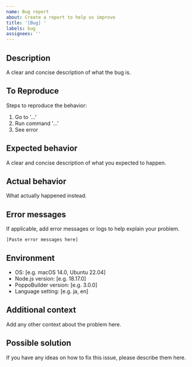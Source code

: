 ```yaml
---
name: Bug report
about: Create a report to help us improve
title: '[Bug] '
labels: bug
assignees: ''
---
```


## Description
A clear and concise description of what the bug is.

## To Reproduce
Steps to reproduce the behavior:
1. Go to '...'
2. Run command '...'
3. See error

## Expected behavior
A clear and concise description of what you expected to happen.

## Actual behavior
What actually happened instead.

## Error messages
If applicable, add error messages or logs to help explain your problem.
```
[Paste error messages here]
```

## Environment
- OS: [e.g. macOS 14.0, Ubuntu 22.04]
- Node.js version: [e.g. 18.17.0]
- PoppoBuilder version: [e.g. 3.0.0]
- Language setting: [e.g. ja, en]

## Additional context
Add any other context about the problem here.

## Possible solution
If you have any ideas on how to fix this issue, please describe them here.